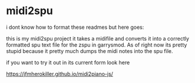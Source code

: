 # midi2spu

i dont know how to format these readmes but here goes:

this is my midi2spu project it takes a midifile and converts it into a correctly formatted spu text file for the zspu in garrysmod. 
As of right now its pretty stupid because it pretty much dumps the midi notes into the spu file.

if you want to try it out in its current form look here

https://jfmherokiller.github.io/midi2piano-js/
